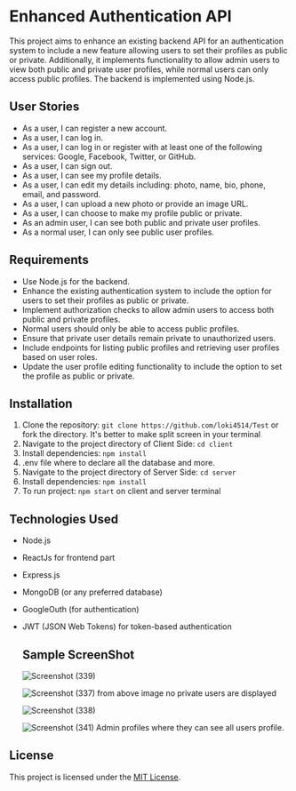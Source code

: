 # Enhanced Authentication API

This project aims to enhance an existing backend API for an authentication system to include a new feature allowing users to set their profiles as public or private. Additionally, it implements functionality to allow admin users to view both public and private user profiles, while normal users can only access public profiles. The backend is implemented using Node.js.

## User Stories

- As a user, I can register a new account.
- As a user, I can log in.
- As a user, I can log in or register with at least one of the following services: Google, Facebook, Twitter, or GitHub.
- As a user, I can sign out.
- As a user, I can see my profile details.
- As a user, I can edit my details including: photo, name, bio, phone, email, and password.
- As a user, I can upload a new photo or provide an image URL.
- As a user, I can choose to make my profile public or private.
- As an admin user, I can see both public and private user profiles.
- As a normal user, I can only see public user profiles.

## Requirements

- Use Node.js for the backend.
- Enhance the existing authentication system to include the option for users to set their profiles as public or private.
- Implement authorization checks to allow admin users to access both public and private profiles.
- Normal users should only be able to access public profiles.
- Ensure that private user details remain private to unauthorized users.
- Include endpoints for listing public profiles and retrieving user profiles based on user roles.
- Update the user profile editing functionality to include the option to set the profile as public or private.

## Installation

1. Clone the repository: `git clone https://github.com/loki4514/Test` or fork the directory.
   It's better to make split screen in your terminal
2. Navigate to the project directory of Client Side: `cd client `
3. Install dependencies: `npm install`
4. .env file where to declare all the database and more.
5. Navigate to the project directory of Server Side: `cd server `
6. Install dependencies: `npm install`
7. To run project: `npm start` on client and server terminal

## Technologies Used

- Node.js
- ReactJs for frontend part
- Express.js
- MongoDB (or any preferred database)
- GoogleOuth (for authentication)
- JWT (JSON Web Tokens) for token-based authentication

  ## Sample ScreenShot
  ![Screenshot (339)](https://github.com/loki4514/Test/assets/80893814/87a2f38b-bb3e-45dc-aaa5-3564b146f03d)

  ![Screenshot (337)](https://github.com/loki4514/Test/assets/80893814/eabceb0a-faf4-49d8-ae30-e35f6a1a3ca5)
  from above image no private users are displayed

  ![Screenshot (338)](https://github.com/loki4514/Test/assets/80893814/060e5459-9928-4f1a-b0c5-d19a83021507)


  ![Screenshot (341)](https://github.com/loki4514/Test/assets/80893814/f034a110-4b98-48fa-bc1a-d18fad88cd93)
  Admin profiles where they can see all users profile.



## License

This project is licensed under the [MIT License](https://opensource.org/licenses/MIT).


